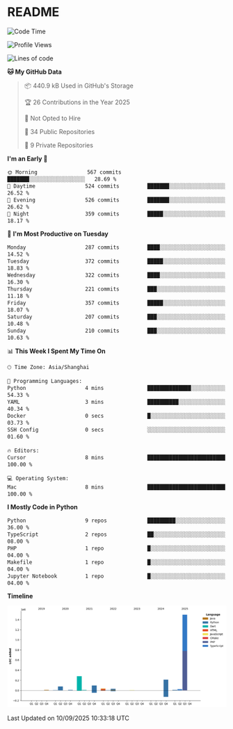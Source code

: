 # README

<!--START_SECTION:waka-->
![Code Time](http://img.shields.io/badge/Code%20Time-1%2C357%20hrs%2033%20mins-blue)

![Profile Views](http://img.shields.io/badge/Profile%20Views-0-blue)

![Lines of code](https://img.shields.io/badge/From%20Hello%20World%20I%27ve%20Written-2.3%20million%20lines%20of%20code-blue)

**🐱 My GitHub Data** 

> 📦 440.9 kB Used in GitHub's Storage 
 > 
> 🏆 26 Contributions in the Year 2025
 > 
> 🚫 Not Opted to Hire
 > 
> 📜 34 Public Repositories 
 > 
> 🔑 9 Private Repositories 
 > 
**I'm an Early 🐤** 

```text
🌞 Morning                567 commits         ███████░░░░░░░░░░░░░░░░░░   28.69 % 
🌆 Daytime                524 commits         ███████░░░░░░░░░░░░░░░░░░   26.52 % 
🌃 Evening                526 commits         ███████░░░░░░░░░░░░░░░░░░   26.62 % 
🌙 Night                  359 commits         █████░░░░░░░░░░░░░░░░░░░░   18.17 % 
```
📅 **I'm Most Productive on Tuesday** 

```text
Monday                   287 commits         ████░░░░░░░░░░░░░░░░░░░░░   14.52 % 
Tuesday                  372 commits         █████░░░░░░░░░░░░░░░░░░░░   18.83 % 
Wednesday                322 commits         ████░░░░░░░░░░░░░░░░░░░░░   16.30 % 
Thursday                 221 commits         ███░░░░░░░░░░░░░░░░░░░░░░   11.18 % 
Friday                   357 commits         █████░░░░░░░░░░░░░░░░░░░░   18.07 % 
Saturday                 207 commits         ███░░░░░░░░░░░░░░░░░░░░░░   10.48 % 
Sunday                   210 commits         ███░░░░░░░░░░░░░░░░░░░░░░   10.63 % 
```


📊 **This Week I Spent My Time On** 

```text
🕑︎ Time Zone: Asia/Shanghai

💬 Programming Languages: 
Python                   4 mins              ██████████████░░░░░░░░░░░   54.33 % 
YAML                     3 mins              ██████████░░░░░░░░░░░░░░░   40.34 % 
Docker                   0 secs              █░░░░░░░░░░░░░░░░░░░░░░░░   03.73 % 
SSH Config               0 secs              ░░░░░░░░░░░░░░░░░░░░░░░░░   01.60 % 

🔥 Editors: 
Cursor                   8 mins              █████████████████████████   100.00 % 

💻 Operating System: 
Mac                      8 mins              █████████████████████████   100.00 % 
```

**I Mostly Code in Python** 

```text
Python                   9 repos             █████████░░░░░░░░░░░░░░░░   36.00 % 
TypeScript               2 repos             ██░░░░░░░░░░░░░░░░░░░░░░░   08.00 % 
PHP                      1 repo              █░░░░░░░░░░░░░░░░░░░░░░░░   04.00 % 
Makefile                 1 repo              █░░░░░░░░░░░░░░░░░░░░░░░░   04.00 % 
Jupyter Notebook         1 repo              █░░░░░░░░░░░░░░░░░░░░░░░░   04.00 % 
```



**Timeline**

![Lines of Code chart](https://raw.githubusercontent.com/XeonHis/XeonHis/main/assets/bar_graph.png)


 Last Updated on 10/09/2025 10:33:18 UTC
<!--END_SECTION:waka-->
